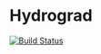 # Hydrograd

[![Build Status](https://github.com/psuliuxf/Hydrograd.jl/actions/workflows/CI.yml/badge.svg?branch=master)](https://github.com/psuliuxf/Hydrograd.jl/actions/workflows/CI.yml?query=branch%3Amaster)
